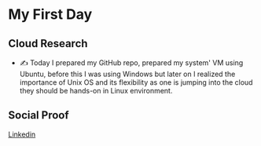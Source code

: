 # My First Day

## Cloud Research

- ✍️ Today I prepared my GitHub repo, prepared my system' VM using Ubuntu, before this I was using Windows but later on I realized the importance of Unix OS and its flexibility as one is jumping into the cloud they should be hands-on in Linux environment.


## Social Proof



[Linkedin](https://www.linkedin.com/posts/activity-6731343008370872320-fRu3)
